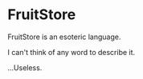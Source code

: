 # FruitStore
FruitStore is an esoteric language.

I can't think of any word to describe it.

...Useless.
